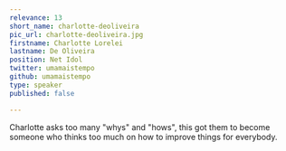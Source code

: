 ```yaml
---
relevance: 13
short_name: charlotte-deoliveira
pic_url: charlotte-deoliveira.jpg
firstname: Charlotte Lorelei
lastname: De Oliveira
position: Net Idol
twitter: umamaistempo
github: umamaistempo
type: speaker
published: false

---
```

<p>Charlotte asks too many "whys" and "hows", this got them to become someone who thinks too much on how to improve things for everybody.
</p>